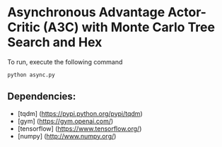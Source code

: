 # Asynchronous Advantage Actor-Critic (A3C) with Monte Carlo Tree Search and Hex

To run, execute the following command
```
python async.py
```

## Dependencies:
* [tqdm] (https://pypi.python.org/pypi/tqdm)
* [gym] (https://gym.openai.com/)
* [tensorflow] (https://www.tensorflow.org/)
* [numpy] (http://www.numpy.org/)

